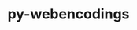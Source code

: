 ---
title: "py-webencodings"
layout: cache
categories: [package, develop]
meta: {"compilers": ["none"], "num_specs": 29, "num_specs_by_stack": {"data-vis-sdk": 10, "e4s": 9, "e4s-neoverse-v2": 10, "root": 29}, "oss": ["ubuntu20.04", "ubuntu22.04"], "platforms": ["linux"], "stacks": ["data-vis-sdk", "e4s", "e4s-neoverse-v2", "root"], "targets": ["neoverse_v2", "x86_64_v3"], "versions": ["0.5.1"]}
spec_details: [{"compiler": "none", "hash": "25tjslhkgqi42pce4dcfrawjfndanphc", "os": "ubuntu22.04", "platform": "linux", "size": "-", "stacks": ["e4s-neoverse-v2", "root"], "target": "neoverse_v2", "variants": ["build_system=python_pip"], "versions": ["0.5.1"]}, {"compiler": "none", "hash": "2fb6a5ppi4lwgjqwnjvtmsaepl7i2xqu", "os": "ubuntu22.04", "platform": "linux", "size": "-", "stacks": ["e4s-neoverse-v2", "root"], "target": "neoverse_v2", "variants": ["build_system=python_pip"], "versions": ["0.5.1"]}, {"compiler": "none", "hash": "2i4gwri3ejcjnziiegdo6a3usvtivgng", "os": "ubuntu20.04", "platform": "linux", "size": "-", "stacks": ["data-vis-sdk", "root"], "target": "x86_64_v3", "variants": ["build_system=python_pip"], "versions": ["0.5.1"]}, {"compiler": "none", "hash": "3qgsqgwvusi6x3emlsfhlk5lee2tqygi", "os": "ubuntu22.04", "platform": "linux", "size": "-", "stacks": ["e4s-neoverse-v2", "root"], "target": "neoverse_v2", "variants": ["build_system=python_pip"], "versions": ["0.5.1"]}, {"compiler": "none", "hash": "5kofx33mtlfslqjenxobwooxvgb5xu6k", "os": "ubuntu20.04", "platform": "linux", "size": "-", "stacks": ["data-vis-sdk", "root"], "target": "x86_64_v3", "variants": ["build_system=python_pip"], "versions": ["0.5.1"]}, {"compiler": "none", "hash": "buop6kewfvskw7r7kl33was67ujlw5zp", "os": "ubuntu22.04", "platform": "linux", "size": "-", "stacks": ["e4s-neoverse-v2", "root"], "target": "neoverse_v2", "variants": ["build_system=python_pip"], "versions": ["0.5.1"]}, {"compiler": "none", "hash": "bvvtpfvlcbhatucgm2cmtwwzphrxbkqz", "os": "ubuntu22.04", "platform": "linux", "size": "-", "stacks": ["e4s", "root"], "target": "x86_64_v3", "variants": ["build_system=python_pip"], "versions": ["0.5.1"]}, {"compiler": "none", "hash": "dh4tpwc4mle523nlw5qihfxczcckhtpb", "os": "ubuntu22.04", "platform": "linux", "size": "-", "stacks": ["e4s", "root"], "target": "x86_64_v3", "variants": ["build_system=python_pip"], "versions": ["0.5.1"]}, {"compiler": "none", "hash": "e6zwl73hqlitku2pp3hgw2detvi6tn22", "os": "ubuntu20.04", "platform": "linux", "size": "-", "stacks": ["data-vis-sdk", "root"], "target": "x86_64_v3", "variants": ["build_system=python_pip"], "versions": ["0.5.1"]}, {"compiler": "none", "hash": "eo6nfu33e5k7tol2cpnko6n6dm5vtnty", "os": "ubuntu22.04", "platform": "linux", "size": "-", "stacks": ["e4s-neoverse-v2", "root"], "target": "neoverse_v2", "variants": ["build_system=python_pip"], "versions": ["0.5.1"]}, {"compiler": "none", "hash": "fnlihzaebhd6gxskqiqomheuajqdn2zw", "os": "ubuntu22.04", "platform": "linux", "size": "-", "stacks": ["e4s-neoverse-v2", "root"], "target": "neoverse_v2", "variants": ["build_system=python_pip"], "versions": ["0.5.1"]}, {"compiler": "none", "hash": "gyptfsrvk7iylz5o76kjs3vgxrawvghk", "os": "ubuntu22.04", "platform": "linux", "size": "-", "stacks": ["e4s-neoverse-v2", "root"], "target": "neoverse_v2", "variants": ["build_system=python_pip"], "versions": ["0.5.1"]}, {"compiler": "none", "hash": "h3hhcjty4d4livfjh7r2hpeow3jyq2zx", "os": "ubuntu22.04", "platform": "linux", "size": "-", "stacks": ["e4s", "root"], "target": "x86_64_v3", "variants": ["build_system=python_pip"], "versions": ["0.5.1"]}, {"compiler": "none", "hash": "hihussgvkumbybcwsh2ildfyytt3fyb2", "os": "ubuntu20.04", "platform": "linux", "size": "-", "stacks": ["data-vis-sdk", "root"], "target": "x86_64_v3", "variants": ["build_system=python_pip"], "versions": ["0.5.1"]}, {"compiler": "none", "hash": "hjfi5lnqp7cu63kynt3pxkpnnxzcvnya", "os": "ubuntu22.04", "platform": "linux", "size": "-", "stacks": ["e4s", "root"], "target": "x86_64_v3", "variants": ["build_system=python_pip"], "versions": ["0.5.1"]}, {"compiler": "none", "hash": "hvau3frv4g42dl5y35olomcak4jk4kd7", "os": "ubuntu20.04", "platform": "linux", "size": "-", "stacks": ["data-vis-sdk", "root"], "target": "x86_64_v3", "variants": ["build_system=python_pip"], "versions": ["0.5.1"]}, {"compiler": "none", "hash": "ldgxkqt6b5koi7krryny3r3r2psr556x", "os": "ubuntu22.04", "platform": "linux", "size": "-", "stacks": ["e4s", "root"], "target": "x86_64_v3", "variants": ["build_system=python_pip"], "versions": ["0.5.1"]}, {"compiler": "none", "hash": "lg5bstsupxhdcabntukd4f57z6ypv3t6", "os": "ubuntu20.04", "platform": "linux", "size": "-", "stacks": ["data-vis-sdk", "root"], "target": "x86_64_v3", "variants": ["build_system=python_pip"], "versions": ["0.5.1"]}, {"compiler": "none", "hash": "m7vbjmxjx5lh3nlol4hpk23my24huxjy", "os": "ubuntu22.04", "platform": "linux", "size": "-", "stacks": ["e4s", "root"], "target": "x86_64_v3", "variants": ["build_system=python_pip"], "versions": ["0.5.1"]}, {"compiler": "none", "hash": "ms6rrvqknrpwdcffvmxnj6lib45uonbv", "os": "ubuntu20.04", "platform": "linux", "size": "-", "stacks": ["data-vis-sdk", "root"], "target": "x86_64_v3", "variants": ["build_system=python_pip"], "versions": ["0.5.1"]}, {"compiler": "none", "hash": "ngfpfw3ulope3csh5bm6qq2zjsn6e7xd", "os": "ubuntu20.04", "platform": "linux", "size": "-", "stacks": ["data-vis-sdk", "root"], "target": "x86_64_v3", "variants": ["build_system=python_pip"], "versions": ["0.5.1"]}, {"compiler": "none", "hash": "pdp6dpg6tne6rkyb36lmiqqyavgqyrhb", "os": "ubuntu22.04", "platform": "linux", "size": "-", "stacks": ["e4s-neoverse-v2", "root"], "target": "neoverse_v2", "variants": ["build_system=python_pip"], "versions": ["0.5.1"]}, {"compiler": "none", "hash": "rkcrkx5ukn75j4ycqbpatlzg7fn7vxky", "os": "ubuntu22.04", "platform": "linux", "size": "-", "stacks": ["e4s", "root"], "target": "x86_64_v3", "variants": ["build_system=python_pip"], "versions": ["0.5.1"]}, {"compiler": "none", "hash": "tulnrokv22fhywq5fsciryf4tk555xom", "os": "ubuntu22.04", "platform": "linux", "size": "-", "stacks": ["e4s-neoverse-v2", "root"], "target": "neoverse_v2", "variants": ["build_system=python_pip"], "versions": ["0.5.1"]}, {"compiler": "none", "hash": "ucddadrucwhibi3x6xslmcw3ym6lyzjs", "os": "ubuntu22.04", "platform": "linux", "size": "-", "stacks": ["e4s-neoverse-v2", "root"], "target": "neoverse_v2", "variants": ["build_system=python_pip"], "versions": ["0.5.1"]}, {"compiler": "none", "hash": "w562ilhpeib4ruebhi56jwl7q7pieh4v", "os": "ubuntu22.04", "platform": "linux", "size": "-", "stacks": ["e4s", "root"], "target": "x86_64_v3", "variants": ["build_system=python_pip"], "versions": ["0.5.1"]}, {"compiler": "none", "hash": "x66teyl3bk5jrfzsu2ox5xf6epvr6czj", "os": "ubuntu22.04", "platform": "linux", "size": "-", "stacks": ["e4s", "root"], "target": "x86_64_v3", "variants": ["build_system=python_pip"], "versions": ["0.5.1"]}, {"compiler": "none", "hash": "ydq4zikjdxowuahq2xu7br2petbdwpxm", "os": "ubuntu20.04", "platform": "linux", "size": "-", "stacks": ["data-vis-sdk", "root"], "target": "x86_64_v3", "variants": ["build_system=python_pip"], "versions": ["0.5.1"]}, {"compiler": "none", "hash": "zkzji6mdsemwbgjnfqenkc5kc2punmtl", "os": "ubuntu20.04", "platform": "linux", "size": "-", "stacks": ["data-vis-sdk", "root"], "target": "x86_64_v3", "variants": ["build_system=python_pip"], "versions": ["0.5.1"]}]
---